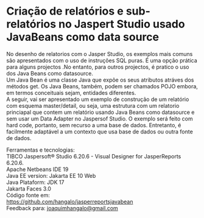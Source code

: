 # Criação de relatórios e sub-relatórios no Jaspert Studio usado JavaBeans como data source

No desenho de relatorios com o Jasper Studio, os exemplos mais comuns são apresentados com o uso de instruções SQL puras. É uma opção prática para alguns projectos .No entanto, para outros projectos, é pratico o uso dos Java Beans como datasource.</br>
Um Java Bean é uma classe Java que expõe os seus atributos atráves dos métodos get. Os Java Beans, também,  podem ser chamados POJO embora,  em termos conceituais sejam, entidades diferentes.</br>
A seguir, vai ser apresentado um exemplo de construção de um relatório com esquema master/detail, ou seja, uma estrutura com um relatorio princiapal que contem um relatório usando Java Beans como datasource e sem usar um Data Adapter no Jaspersof Studio.
O exemplo será feito com hard code, portanto, sem recurso a uma base de dados. Entretanto, é facilmente adaptável a um contexto que usa base de dados ou outra fonte de dados.</br>

Ferramentas e tecnologias: </br>
TIBCO Jaspersoft® Studio 6.20.6 - Visual Designer for JasperReports 6.20.6. </br>
Apache Netbeans IDE 19 </br>
Java EE version: Jakarta EE 10 Web </br>
Java Plataform: JDK 17 </br>
Jakarta Faces 3.0</br>
Código fonte em:</br>
https://github.com/hangalo/jasperreportsjavabean</br>
Feedback para: joaquimhangalo@gmail.com
